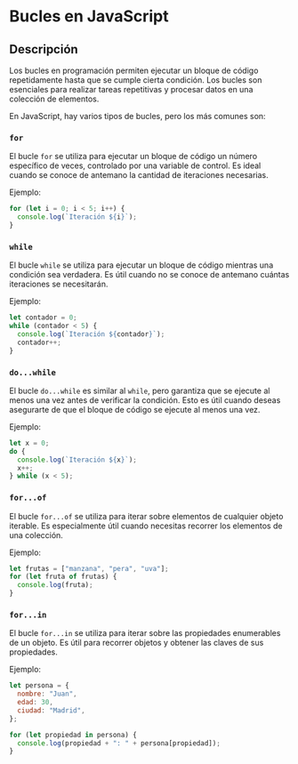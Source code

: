 # Bucles en JavaScript

## Descripción

Los bucles en programación permiten ejecutar un bloque de código repetidamente hasta que se cumple cierta condición. Los bucles son esenciales para realizar tareas repetitivas y procesar datos en una colección de elementos.

En JavaScript, hay varios tipos de bucles, pero los más comunes son:

### `for`

El bucle `for` se utiliza para ejecutar un bloque de código un número específico de veces, controlado por una variable de control. Es ideal cuando se conoce de antemano la cantidad de iteraciones necesarias.

Ejemplo:

```javascript
for (let i = 0; i < 5; i++) {
  console.log(`Iteración ${i}`);
}
```

### `while`

El bucle `while` se utiliza para ejecutar un bloque de código mientras una condición sea verdadera. Es útil cuando no se conoce de antemano cuántas iteraciones se necesitarán.

Ejemplo:

```javascript
let contador = 0;
while (contador < 5) {
  console.log(`Iteración ${contador}`);
  contador++;
}
```

### `do...while`

El bucle `do...while` es similar al `while`, pero garantiza que se ejecute al menos una vez antes de verificar la condición. Esto es útil cuando deseas asegurarte de que el bloque de código se ejecute al menos una vez.

Ejemplo:

```javascript
let x = 0;
do {
  console.log(`Iteración ${x}`);
  x++;
} while (x < 5);
```

### `for...of`

El bucle `for...of` se utiliza para iterar sobre elementos de cualquier objeto iterable. Es especialmente útil cuando necesitas recorrer los elementos de una colección.

Ejemplo:

```javascript
let frutas = ["manzana", "pera", "uva"];
for (let fruta of frutas) {
  console.log(fruta);
}
```

### `for...in`

El bucle `for...in` se utiliza para iterar sobre las propiedades enumerables de un objeto. Es útil para recorrer objetos y obtener las claves de sus propiedades.

Ejemplo:

```javascript
let persona = {
  nombre: "Juan",
  edad: 30,
  ciudad: "Madrid",
};

for (let propiedad in persona) {
  console.log(propiedad + ": " + persona[propiedad]);
}
```